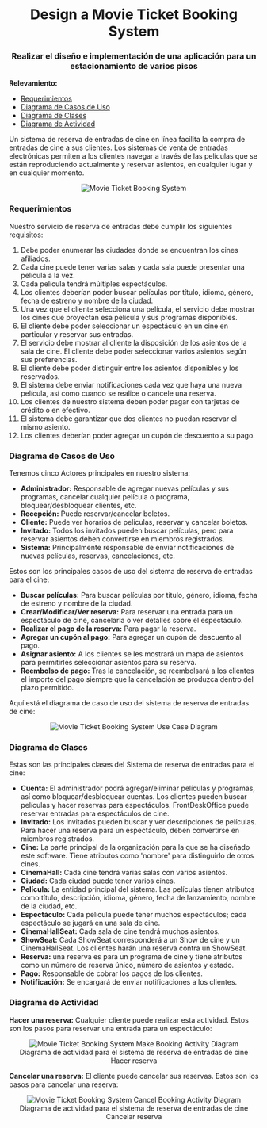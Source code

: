 <h1 align="center">Design a Movie Ticket Booking System</h1>
<h3 align="center">Realizar el diseño e implementación de una aplicación para un estacionamiento de varios pisos</h3>

**Relevamiento:**

* [Requerimientos](#requerimientos)
* [Diagrama de Casos de Uso](#diagrama-de-casos-de-uso)
* [Diagrama de Clases](#diagrama-de-clases)
* [Diagrama de Actividad](#diagrama-de-actividad)

Un sistema de reserva de entradas de cine en línea facilita la compra de entradas de cine a sus clientes. Los sistemas de venta de entradas electrónicas permiten a los clientes navegar a través de las películas que se están reproduciendo actualmente y reservar asientos, en cualquier lugar y en cualquier momento.

<p align="center">
    <img src="https://github.com/ET12Objetos/TrabajoPracticoIntegrador/blob/main/diagramas/sistema-de-reserva-de-entradas-de-cine/movie-ticket-booking-system.png" alt="Movie Ticket Booking System">        
</p>

### Requerimientos

Nuestro servicio de reserva de entradas debe cumplir los siguientes requisitos:

1. Debe poder enumerar las ciudades donde se encuentran los cines afiliados.
2. Cada cine puede tener varias salas y cada sala puede presentar una película a la vez.
3. Cada película tendrá múltiples espectáculos.
4. Los clientes deberían poder buscar películas por título, idioma, género, fecha de estreno y nombre de la ciudad.
5. Una vez que el cliente selecciona una película, el servicio debe mostrar los cines que proyectan esa película y sus programas disponibles.
6. El cliente debe poder seleccionar un espectáculo en un cine en particular y reservar sus entradas.
7. El servicio debe mostrar al cliente la disposición de los asientos de la sala de cine. El cliente debe poder seleccionar varios asientos según sus preferencias.
8. El cliente debe poder distinguir entre los asientos disponibles y los reservados.
9. El sistema debe enviar notificaciones cada vez que haya una nueva película, así como cuando se realice o cancele una reserva.
10. Los clientes de nuestro sistema deben poder pagar con tarjetas de crédito o en efectivo.
11. El sistema debe garantizar que dos clientes no puedan reservar el mismo asiento.
12. Los clientes deberían poder agregar un cupón de descuento a su pago.

### Diagrama de Casos de Uso

Tenemos cinco Actores principales en nuestro sistema:

* **Administrador:** Responsable de agregar nuevas películas y sus programas, cancelar cualquier película o programa, bloquear/desbloquear clientes, etc.
* **Recepción:** Puede reservar/cancelar boletos.
* **Cliente:** Puede ver horarios de películas, reservar y cancelar boletos.
* **Invitado:** Todos los invitados pueden buscar películas, pero para reservar asientos deben convertirse en miembros registrados.
* **Sistema:** Principalmente responsable de enviar notificaciones de nuevas películas, reservas, cancelaciones, etc.

Estos son los principales casos de uso del sistema de reserva de entradas para el cine:

* **Buscar películas:** Para buscar películas por título, género, idioma, fecha de estreno y nombre de la ciudad.
* **Crear/Modificar/Ver reserva:** Para reservar una entrada para un espectáculo de cine, cancelarla o ver detalles sobre el espectáculo.
* **Realizar el pago de la reserva:** Para pagar la reserva.
* **Agregar un cupón al pago:** Para agregar un cupón de descuento al pago.
* **Asignar asiento:** A los clientes se les mostrará un mapa de asientos para permitirles seleccionar asientos para su reserva.
* **Reembolso de pago:** Tras la cancelación, se reembolsará a los clientes el importe del pago siempre que la cancelación se produzca dentro del plazo permitido.

Aquí está el diagrama de caso de uso del sistema de reserva de entradas de cine:

<p align="center">
    <img src="https://github.com/ET12Objetos/TrabajoPracticoIntegrador/blob/main/diagramas/sistema-de-reserva-de-entradas-de-cine/mtbs-use-case-diagram.svg" alt="Movie Ticket Booking System Use Case Diagram">
</p>

### Diagrama de Clases

Estas son las principales clases del Sistema de reserva de entradas para el cine:

* **Cuenta:** El administrador podrá agregar/eliminar películas y programas, así como bloquear/desbloquear cuentas. Los clientes pueden buscar películas y hacer reservas para espectáculos. FrontDeskOffice puede reservar entradas para espectáculos de cine.
* **Invitado:** Los invitados pueden buscar y ver descripciones de películas. Para hacer una reserva para un espectáculo, deben convertirse en miembros registrados.
* **Cine:** La parte principal de la organización para la que se ha diseñado este software. Tiene atributos como 'nombre' para distinguirlo de otros cines.
* **CinemaHall:** Cada cine tendrá varias salas con varios asientos.
* **Ciudad:** Cada ciudad puede tener varios cines.
* **Película:** La entidad principal del sistema. Las películas tienen atributos como título, descripción, idioma, género, fecha de lanzamiento, nombre de la ciudad, etc.
* **Espectáculo:** Cada película puede tener muchos espectáculos; cada espectáculo se jugará en una sala de cine.
* **CinemaHallSeat:** Cada sala de cine tendrá muchos asientos.
* **ShowSeat:** Cada ShowSeat corresponderá a un Show de cine y un CinemaHallSeat. Los clientes harán una reserva contra un ShowSeat.
* **Reserva:** una reserva es para un programa de cine y tiene atributos como un número de reserva único, número de asientos y estado.
* **Pago:** Responsable de cobrar los pagos de los clientes.
* **Notificación:** Se encargará de enviar notificaciones a los clientes.

### Diagrama de Actividad

**Hacer una reserva:** Cualquier cliente puede realizar esta actividad. Estos son los pasos para reservar una entrada para un espectáculo:

<p align="center">
    <img src="https://github.com/ET12Objetos/TrabajoPracticoIntegrador/blob/main/diagramas/sistema-de-reserva-de-entradas-de-cine/mtbs-make-booking-activity-diagram.svg" alt="Movie Ticket Booking System Make Booking Activity Diagram">
    <br />
    Diagrama de actividad para el sistema de reserva de entradas de cine Hacer reserva
</p>

**Cancelar una reserva:** El cliente puede cancelar sus reservas. Estos son los pasos para cancelar una reserva:

<p align="center">
    <img src="https://github.com/ET12Objetos/TrabajoPracticoIntegrador/blob/main/diagramas/sistema-de-reserva-de-entradas-de-cine/mtbs-cancel-booking-activity-diagram.svg" alt="Movie Ticket Booking System Cancel Booking Activity Diagram">
    <br />
    Diagrama de actividad para el sistema de reserva de entradas de cine Cancelar reserva
</p>
